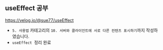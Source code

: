 ## useEffect 공부

https://velog.io/@sue77/useEffect

- `5. 사용법` 카테고리의 `10. 서버와 클라이언트에 서로 다른 컨텐츠 표시하기`까지 작성하였습니다.
- `useEffect `정리 완료
